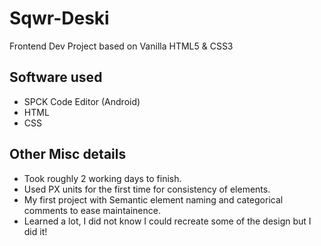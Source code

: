 # Sqwr-Deski

Frontend Dev Project based on Vanilla HTML5 & CSS3

## Software used

- SPCK Code Editor (Android)
- HTML
- CSS

## Other Misc details

- Took roughly 2 working days to finish.
- Used PX units for the first time for consistency of elements.
- My first project with Semantic element naming and categorical comments to ease maintainence.
- Learned a lot, I did not know I could recreate some of the design but I did it!